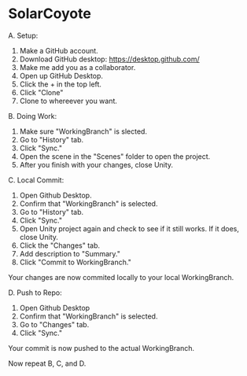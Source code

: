 # SolarCoyote

A. Setup:

1. Make a GitHub account.
2. Download GitHub desktop: https://desktop.github.com/
3. Make me add you as a collaborator.
4. Open up GitHub Desktop.
5. Click the + in the top left.
6. Click "Clone"
7. Clone to whereever you want.

B. Doing Work:

1. Make sure "WorkingBranch" is slected.
2. Go to "History" tab.
3. Click "Sync."
4. Open the scene in the "Scenes" folder to open the project.
5. After you finish with your changes, close Unity.

C. Local Commit:

1. Open Github Desktop.
2. Confirm that "WorkingBranch" is selected.
3. Go to "History" tab.
4. Click "Sync."
5. Open Unity project again and check to see if it still works. If it does, close Unity.
6. Click the "Changes" tab.
7. Add description to "Summary."
8. Click "Commit to WorkingBranch."

Your changes are now commited locally to your local WorkingBranch.

D. Push to Repo:

1. Open Github Desktop
2. Confirm that "WorkingBranch" is selected.
3. Go to "Changes" tab.
2. Click "Sync."

Your commit is now pushed to the actual WorkingBranch. 

Now repeat B, C, and D.
